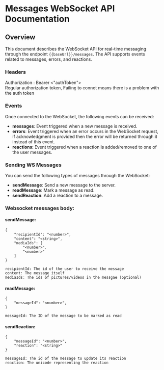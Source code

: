 # Messages WebSocket API Documentation

## Overview

This document describes the WebSocket API for real-time messaging through the endpoint `{{baseUrl}}/messages`. The API supports events related to messages, errors, and reactions.

### Headers

Authorization : Bearer <"authToken">\
Regular authorization token, Failing to connet means there is a problem with the auth token

### Events

Once connected to the WebSocket, the following events can be received:

- **messages**: Event triggered when a new message is received.
- **errors**: Event triggered when an error occurs in the WebSocket request, if acknowledgment is provided then the error will be returned through it instead of this event.
- **reactions**: Event triggered when a reaction is added/removed to one of the user messages.

### Sending WS Messages

You can send the following types of messages through the WebSocket:

- **sendMessage**: Send a new message to the server.
- **readMessage**: Mark a message as read.
- **sendReaction**: Add a reaction to a message.

### Websocket messages body:

#### sendMessage:

```
{
    "recipientId": "<number>",
    "content": "<string>",
    "mediaIds": [
        "<number>",
        "<number>"
    ]
}
```

```
recipientId: The id of the user to receive the message
content: The message itself
mediaIds: The ids of pictures/videos in the messgae (optional)
```

#### readMessage:

```
{
    "messageId": "<number>",
}
```

```
messageId: The ID of the message to be marked as read
```

#### sendReaction:

```
{
    "messageId": "<number>",
    "reaction": "<string>"
}
```

```
messageId: The id of the message to update its reaction
reaction: The unicode representing the reaction
```
